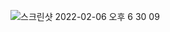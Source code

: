 ![스크린샷 2022-02-06 오후 6 30 09](https://user-images.githubusercontent.com/46808028/152675202-6b5bac13-18fa-42d9-8f79-0ed343b72d66.png)
 